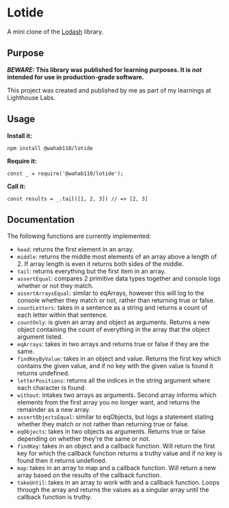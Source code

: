 # Lotide

A mini clone of the [Lodash](https://lodash.com) library.

## Purpose

**_BEWARE:_ This library was published for learning purposes. It is _not_ intended for use in production-grade software.**

This project was created and published by me as part of my learnings at Lighthouse Labs. 

## Usage

**Install it:**

`npm install @wahab110/lotide`

**Require it:**

`const _ = require('@wahab110/lotide');`

**Call it:**

`const results = _.tail([1, 2, 3]) // => [2, 3]`

## Documentation

The following functions are currently implemented:

* `head`: returns the first element in an array.
* `middle`: returns the middle most elements of an array above a length of 2. If array length is even it returns both sides of the middle.
* `tail`: returns everything but the first item in an array.
* `assertEqual`: compares 2 primitive data types together and console logs whether or not they match.
* `assertArraysEqual`: similar to eqArrays, however this will log to the console whether they match or not, rather than returning true or false.
* `countLetters`: takes in a sentence as a string and returns a count of each letter within that sentence.
* `countOnly`: is given an array and object as arguments. Returns a new object containing the count of everything in the array that the object argument listed.
* `eqArrays`: takes in two arrays and returns true or false if they are the same.
* `findKeyByValue`: takes in an object and value. Returns the first key which contains the given value, and if no key with the given value is found it returns undefined.
* `letterPositions`: returns all the indices in the string argument where each character is found.
* `without`: intakes two arrays as arguments. Second array informs which elements from the first array you no longer want, and returns the remainder as a new array.
* `assertObjectsEqual`: similar to eqObjects, but logs a statement stating whether they match or not rather than returning true or false.
* `eqObjects`: takes in two objects as arguments. Returns true or false depending on whether they're the same or not.
* `findKey`: takes in an object and a callback function. Will return the first key for which the callback function returns a truthy value and if no key is found then it returns undefined.
* `map`: takes in an array to map and a callback function. Will return a new array based on the results of the callback function.
* `takeUntil`: takes in an array to work with and a callback function. Loops through the array and returns the values as a singular array until the callback function is truthy.